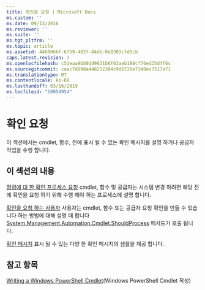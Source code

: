 ```yaml
---
title: 확인을 요청 | Microsoft Docs
ms.custom: ''
ms.date: 09/13/2016
ms.reviewer: ''
ms.suite: ''
ms.tgt_pltfrm: ''
ms.topic: article
ms.assetid: 4468066f-6759-402f-84db-0d8303cfd5cb
caps.latest.revision: 7
ms.openlocfilehash: c5deaa9bb0dd9621b6f03aeb188cf76ed35dff6c
ms.sourcegitcommit: caac7d098a448232304c9d6728e7340ec7517a71
ms.translationtype: MT
ms.contentlocale: ko-KR
ms.lasthandoff: 03/16/2019
ms.locfileid: "58054954"
---
```

# <a name="requesting-confirmation"></a>확인 요청

이 섹션에서는 cmdlet, 함수, 전에 표시 될 수 있는 확인 메시지를 설명 하거나 공급자 작업을 수행 합니다.

## <a name="in-this-section"></a>이 섹션의 내용

[명령에 대 한 확인 프로세스 요청](./requesting-confirmation-from-cmdlets.md) cmdlet, 함수 및 공급자는 시스템 변경 하려면 해당 전에 확인을 요청 하기 위해 수행 해야 하는 프로세스에 설명 합니다.

[확인을 요청 하는 사용자](./users-requesting-confirmation.md) 사용자는 cmdlet, 함수 또는 공급자 요청 확인을 만들 수 있습니다 하는 방법에 대해 설명 때 합니다 [System.Management.Automation.Cmdlet.ShouldProcess](/dotnet/api/System.Management.Automation.Cmdlet.ShouldProcess) 메서드가 호출 됩니다.

[확인 메시지](./confirmation-messages.md) 표시 될 수 있는 다양 한 확인 메시지의 샘플을 제공 합니다.

## <a name="see-also"></a>참고 항목

[Writing a Windows PowerShell Cmdlet](./writing-a-windows-powershell-cmdlet.md)(Windows PowerShell Cmdlet 작성)
